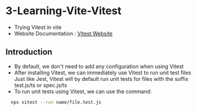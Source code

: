 # 3-Learning-Vite-Vitest

- Trying Vitest in vite
- Website Documentation :
  [Vitest Website](https://www.vitest.dev)

## Introduction

- By default, we don't need to add any configuration when using Vitest
- After installing Vitest, we can immediately use Vitest to run unit test files Just like Jest, Vitest will by default run unit tests for files with the suffix
  test.js/ts or spec.js/ts
- To run unit tests using Vitest, we can use the command:

```zsh
  npx vitest --run name/file.test.js
```
